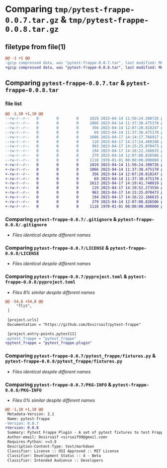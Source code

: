 # Comparing `tmp/pytest-frappe-0.0.7.tar.gz` & `tmp/pytest-frappe-0.0.8.tar.gz`

## filetype from file(1)

```diff
@@ -1 +1 @@
-gzip compressed data, was "pytest-frappe-0.0.7.tar", last modified: Mon Apr 17 14:18:23 2023, max compression
+gzip compressed data, was "pytest-frappe-0.0.8.tar", last modified: Mon Apr 17 14:20:32 2023, max compression
```

## Comparing `pytest-frappe-0.0.7.tar` & `pytest-frappe-0.0.8.tar`

### file list

```diff
@@ -1,10 +1,10 @@
--rw-r--r--   0        0        0     1819 2023-04-14 11:50:24.300726 pytest-frappe-0.0.7/.gitignore
--rw-r--r--   0        0        0     1066 2023-04-14 11:37:30.475170 pytest-frappe-0.0.7/LICENSE
--rw-r--r--   0        0        0      356 2023-04-14 12:07:20.818247 pytest-frappe-0.0.7/Makefile
--rw-r--r--   0        0        0       69 2023-04-14 11:37:30.475170 pytest-frappe-0.0.7/README.md
--rw-r--r--   0        0        0     1606 2023-04-17 14:14:17.766917 pytest-frappe-0.0.7/pyproject.toml
--rw-r--r--   0        0        0      119 2023-04-17 14:17:24.489198 pytest-frappe-0.0.7/pytest_frappe/__init__.py
--rw-r--r--   0        0        0      963 2023-04-17 14:15:25.070473 pytest-frappe-0.0.7/pytest_frappe/fixtures.py
--rw-r--r--   0        0        0      194 2023-04-17 14:16:22.166615 pytest-frappe-0.0.7/pytest_frappe/plugin.py
--rw-r--r--   0        0        0      279 2023-04-14 12:07:08.826506 pytest-frappe-0.0.7/setup.cfg
--rw-r--r--   0        0        0     1118 1970-01-01 00:00:00.000000 pytest-frappe-0.0.7/PKG-INFO
+-rw-r--r--   0        0        0     1819 2023-04-14 11:50:24.300726 pytest-frappe-0.0.8/.gitignore
+-rw-r--r--   0        0        0     1066 2023-04-14 11:37:30.475170 pytest-frappe-0.0.8/LICENSE
+-rw-r--r--   0        0        0      356 2023-04-14 12:07:20.818247 pytest-frappe-0.0.8/Makefile
+-rw-r--r--   0        0        0       69 2023-04-14 11:37:30.475170 pytest-frappe-0.0.8/README.md
+-rw-r--r--   0        0        0     1613 2023-04-17 14:19:41.748819 pytest-frappe-0.0.8/pyproject.toml
+-rw-r--r--   0        0        0      119 2023-04-17 14:19:52.273556 pytest-frappe-0.0.8/pytest_frappe/__init__.py
+-rw-r--r--   0        0        0      963 2023-04-17 14:15:25.070473 pytest-frappe-0.0.8/pytest_frappe/fixtures.py
+-rw-r--r--   0        0        0      194 2023-04-17 14:16:22.166615 pytest-frappe-0.0.8/pytest_frappe/plugin.py
+-rw-r--r--   0        0        0      279 2023-04-14 12:07:08.826506 pytest-frappe-0.0.8/setup.cfg
+-rw-r--r--   0        0        0     1118 1970-01-01 00:00:00.000000 pytest-frappe-0.0.8/PKG-INFO
```

### Comparing `pytest-frappe-0.0.7/.gitignore` & `pytest-frappe-0.0.8/.gitignore`

 * *Files identical despite different names*

### Comparing `pytest-frappe-0.0.7/LICENSE` & `pytest-frappe-0.0.8/LICENSE`

 * *Files identical despite different names*

### Comparing `pytest-frappe-0.0.7/pyproject.toml` & `pytest-frappe-0.0.8/pyproject.toml`

 * *Files 8% similar despite different names*

```diff
@@ -54,8 +54,8 @@
     "flit",
 ]
 
 [project.urls]
 Documentation = "https://github.com/0xsirsaif/pytest-frappe"
 
 [project.entry-points.pytest11]
-pytest_frappe = "pytest_frappe"
+pytest_frappe = "pytest_frappe.plugin"
```

### Comparing `pytest-frappe-0.0.7/pytest_frappe/fixtures.py` & `pytest-frappe-0.0.8/pytest_frappe/fixtures.py`

 * *Files identical despite different names*

### Comparing `pytest-frappe-0.0.7/PKG-INFO` & `pytest-frappe-0.0.8/PKG-INFO`

 * *Files 0% similar despite different names*

```diff
@@ -1,10 +1,10 @@
 Metadata-Version: 2.1
 Name: pytest-frappe
-Version: 0.0.7
+Version: 0.0.8
 Summary: Pytest Frappe Plugin - A set of pytest fixtures to test Frappe applications
 Author-email: 0xsirsaif <sirsaif99@gmail.com>
 Requires-Python: >=3.9
 Description-Content-Type: text/markdown
 Classifier: License :: OSI Approved :: MIT License
 Classifier: Development Status :: 4 - Beta
 Classifier: Intended Audience :: Developers
```

